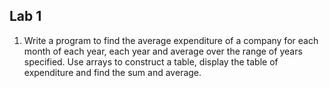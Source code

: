 ## Lab 1

1. Write a program to find the average expenditure of a company for each month of each year, each year and average over the range of years specified. Use arrays to construct a table, display the table of expenditure and find the sum and average.
